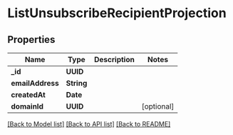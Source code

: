 # ListUnsubscribeRecipientProjection

## Properties
Name | Type | Description | Notes
------------ | ------------- | ------------- | -------------
**_id** | **UUID** |  | 
**emailAddress** | **String** |  | 
**createdAt** | **Date** |  | 
**domainId** | **UUID** |  | [optional] 

[[Back to Model list]](../README#documentation-for-models) [[Back to API list]](../README#documentation-for-api-endpoints) [[Back to README]](../README)


